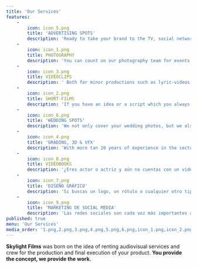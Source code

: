 ```yaml
---
title: 'Our Services'
features:
    -
        icon: icon_5.png
        title: 'ADVERTISING SPOTS'
        description: 'Ready to take your brand to the TV, social networks or even the cinemas, we offer you to carry out the production of your idea from the beginning till the end.'
    -
        icon: icon_1.png
        title: PHOTOGRAPHY
        description: 'You can count on our photography team for events of all kinds, magazine covers, real estate photography, etc.'
    -
        icon: icon_3.png
        title: VIDEOCLIPS
        description: ' Both for minor productions such as lyric-videos and for larger projects we offer you the best resolution to accompany your music.'
    -
        icon: icon_2.png
        title: SHORT-FILMS
        description: 'If you have an idea or a script which you always wanted to bring onto the big screen we provide you the team and material needed to make your dream come true.'
    -
        icon: icon_6.png
        title: 'WEDDING SPOTS'
        description: 'We not only cover your wedding photos, but we also offer you the creation of a compilation video for your most special day.'
    -
        icon: icon_4.png
        title: 'GRADING, 3D & VFX'
        description: 'With more tan 20 years of experience in the sector, our VFX artist is recognized by many film workers who worked on big projects such as AVATAR or STAR WARS.'
    -
        icon: icon_8.png
        title: VIDEOBOOKS
        description: '¿Eres actor o actriz y aún no cuentas con un videobook para promocionarte? Déjanoslo en nuestras manos y tendrás un reel promocional increíble en poco tiempo.'
    -
        icon: icon_7.png
        title: 'DISEÑO GRÁFICO'
        description: 'Si buscas un logo, un rótulo o cualquier otro tipo de diseño, contamos con varios profesionales preparados para crear las imágenes que requieras.'
    -
        icon: icon_9.png
        title: 'MARKETING DE SOCIAL MEDIA'
        description: 'Las redes sociales son cada vez más importantes a la hora de vender una marca o un producto. Contamos con un equipo profesional en gestión de redes que puede encargarse de aumentar tus visitas y ventas en un tiempo muy breve.'
published: true
menu: 'Our Services'
media_order: '1.png,2.png,3.png,4.png,5.png,6.png,icon_1.png,icon_2.png,icon_3.png,icon_4.png,icon_5.png,icon_6.png,icon_7.png,icon_8.png,icon_9.png'
---
```


**Skylight Films** was born on the idea of renting audiovisual services and crew for the production and final execution of your product. **You provide the concept, we provide the work.**